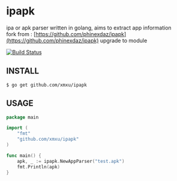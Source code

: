 <!--
 * Author: xuxm
 * Date: 2020-12-09 17:42:16
 * Copyright 2020 xuxm
-->
# ipapk
ipa or apk parser written in golang, aims to extract app information <br />
fork from : [https://github.com/phinexdaz/ipapk](https://github.com/phinexdaz/ipapk) upgrade  to module





[![Build Status](https://travis-ci.org/phinexdaz/ipapk.svg?branch=master)](https://travis-ci.org/phinexdaz/ipapk)

## INSTALL
	$ go get github.com/xmxu/ipapk
  
## USAGE
```go
package main

import (
	"fmt"
	"github.com/xmxu/ipapk"
)

func main() {
	apk, _ := ipapk.NewAppParser("test.apk")
	fmt.Println(apk)
}
```

